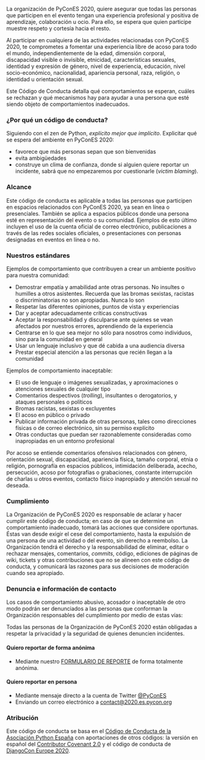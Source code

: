 La organización de PyConES 2020, quiere asegurar que todas las personas que participen en el evento tengan una
experiencia profesional y positiva de aprendizaje, colaboración u ocio. Para ello, se espera que quien participe muestre respeto y cortesía hacia el resto.

Al participar en cualquiera de las actividades relacionadas con PyConES 2020, te comprometes a fomentar una experiencia libre de acoso para todo el mundo, independientemente de la edad, dimensión corporal, discapacidad visible o invisible, etnicidad, características sexuales, identidad y expresión de género, nivel de experiencia, educación, nivel socio-económico, nacionalidad, apariencia personal, raza, religión, o identidad u orientación sexual.

Este Código de Conducta detalla qué comportamientos se esperan, cuáles se rechazan y qué mecanismos hay para ayudar a una persona que esté siendo objeto de comportamientos inadecuados.

### ¿Por qué un código de conducta?

Siguiendo con el zen de Python, *explícito mejor que implícito*. Explicitar qué se espera del ambiente en PyConES 2020:

- favorece que más personas sepan que son bienvenidas
- evita ambigüedades
- construye un clima de confianza, donde si alguien quiere reportar un incidente, sabrá que no empezaremos por cuestionarle (*victim blaming*).

### Alcance

Este código de conducta es aplicable a todas las personas que participen en espacios relacionados con PyConES 2020, ya sean en línea o presenciales. También se aplica a espacios públicos donde una persona esté en representación del evento o su comunidad. Ejemplos de esto último incluyen el uso de la cuenta oficial de correo electrónico, publicaciones a través de las redes sociales oficiales, o presentaciones con personas designadas en eventos en línea o no.

### Nuestros estándares

Ejemplos de comportamiento que contribuyen a crear un ambiente positivo para nuestra comunidad:

- Demostrar empatía y amabilidad ante otras personas. No insultes o humilles a otros asistentes. Recuerda que las bromas sexistas, racistas o discriminatorias no son apropiadas. Nunca lo son
- Respetar las diferentes opiniones, puntos de vista y experiencias
- Dar y aceptar adecuadamente críticas constructivas
- Aceptar la responsabilidad y disculparse ante quienes se vean afectados por nuestros errores, aprendiendo de la experiencia
- Centrarse en lo que sea mejor no sólo para nosotros como individuos, sino para la comunidad en general
- Usar un lenguaje inclusivo y que dé cabida a una audiencia diversa
- Prestar especial atención a las personas que recién llegan a la comunidad

Ejemplos de comportamiento inaceptable:

- El uso de lenguaje o imágenes sexualizadas, y aproximaciones o atenciones sexuales de cualquier tipo
- Comentarios despectivos (*trolling*), insultantes o derogatorios, y ataques personales o políticos
- Bromas racistas, sexistas o excluyentes
- El acoso en público o privado
- Publicar información privada de otras personas, tales como direcciones físicas o de correo electrónico, sin su permiso explícito
- Otras conductas que puedan ser razonablemente consideradas como inapropiadas en un entorno profesional

Por acoso se entiende comentarios ofensivos relacionados con género, orientación sexual, discapacidad, apariencia física, tamaño corporal, etnia o religión, pornografía en espacios públicos, intimidación deliberada, acecho, persecución, acoso por fotografías o grabaciones, constante interrupción de charlas u otros eventos, contacto físico inapropiado y atención sexual no deseada.

### Cumplimiento

La Organización de PyConES 2020 es responsable de aclarar y hacer cumplir este código de conducta; en caso de que se determine un comportamiento inadecuado, tomará las acciones que considere oportunas. Éstas van desde exigir el cese del comportamiento, hasta la expulsión de una persona de una actividad o del evento, sin derecho a reembolso. La Organización tendrá el derecho y la responsabilidad de eliminar, editar o rechazar mensajes, comentarios, *commits*, código, ediciones de páginas de wiki, tickets y otras contribuciones que no se alineen con este código de conducta, y comunicará las razones para sus decisiones de moderación cuando sea apropiado.

### Denuncia e información de contacto

Los casos de comportamiento abusivo, acosador o inaceptable de otro modo podrán ser denunciados a las personas que conforman la Organización responsables del cumplimiento por medio de estas vías:

Todas las personas de la Organización de PyConES 2020 están obligadas a respetar la privacidad y la seguridad de quienes denuncien incidentes.

#### Quiero reportar de forma anónima

- Mediante nuestro [FORMULARIO DE REPORTE](https://forms.gle/fRqf3JoKgdvYby257) de forma totalmente anónima.

#### Quiero reportar en persona

- Mediante mensaje directo a la cuenta de Twitter [@PyConES](https://twitter.com/PyConES)
- Enviando un correo electrónico a [contact@2020.es.pycon.org](mailto:contact@2020.es.pycon.org)

### Atribución

Este código de conducta se basa en el [Código de Conducta de la Asociación Python España](https://github.com/python-spain/documentacion/blob/master/codigo-conducta.rst) con aportaciones de otros códigos: la versión en español del [Contributor Covenant 2.0](https://www.contributor-covenant.org/es/version/2/0/code_of_conduct/) y el código de conducta de [DjangoCon Europe 2020](https://2020.djangocon.eu/conduct/code_of_conduct/).
